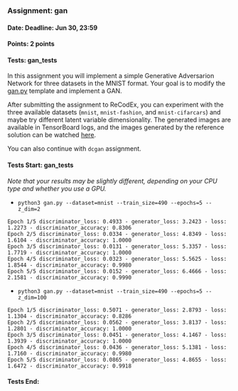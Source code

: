 ### Assignment: gan
#### Date: Deadline: Jun 30, 23:59
#### Points: 2 points
#### Tests: gan_tests

In this assignment you will implement a simple Generative Adversarion Network
for three datasets in the MNIST format. Your goal is to modify the
[gan.py](https://github.com/ufal/npfl114/tree/master/labs/12/gan.py)
template and implement a GAN.

After submitting the assignment to ReCodEx, you can experiment with the three
available datasets (`mnist`, `mnist-fashion`, and `mnist-cifarcars`) and
maybe try different latent variable dimensionality. The generated images are
available in TensorBoard logs, and the images generated by the reference
solution can be watched
[here](https://ufal.mff.cuni.cz/~straka/courses/npfl114/2122/demos/gan.html).

You can also continue with `dcgan` assignment.

#### Tests Start: gan_tests
_Note that your results may be slightly different, depending on your CPU type and whether you use a GPU._
- `python3 gan.py --dataset=mnist --train_size=490 --epochs=5 --z_dim=2`
```
Epoch 1/5 discriminator_loss: 0.4933 - generator_loss: 3.2423 - loss: 1.2273 - discriminator_accuracy: 0.8306
Epoch 2/5 discriminator_loss: 0.0334 - generator_loss: 4.8349 - loss: 1.6104 - discriminator_accuracy: 1.0000
Epoch 3/5 discriminator_loss: 0.0131 - generator_loss: 5.3357 - loss: 1.7719 - discriminator_accuracy: 1.0000
Epoch 4/5 discriminator_loss: 0.0323 - generator_loss: 5.5625 - loss: 1.8544 - discriminator_accuracy: 0.9980
Epoch 5/5 discriminator_loss: 0.0152 - generator_loss: 6.4666 - loss: 2.1581 - discriminator_accuracy: 0.9990
```
- `python3 gan.py --dataset=mnist --train_size=490 --epochs=5 --z_dim=100`
```
Epoch 1/5 discriminator_loss: 0.5071 - generator_loss: 2.8793 - loss: 1.1304 - discriminator_accuracy: 0.8286
Epoch 2/5 discriminator_loss: 0.0562 - generator_loss: 3.8137 - loss: 1.2801 - discriminator_accuracy: 1.0000
Epoch 3/5 discriminator_loss: 0.0451 - generator_loss: 4.1467 - loss: 1.3939 - discriminator_accuracy: 1.0000
Epoch 4/5 discriminator_loss: 0.0436 - generator_loss: 5.1381 - loss: 1.7160 - discriminator_accuracy: 0.9980
Epoch 5/5 discriminator_loss: 0.0865 - generator_loss: 4.8655 - loss: 1.6472 - discriminator_accuracy: 0.9918
```
#### Tests End:
